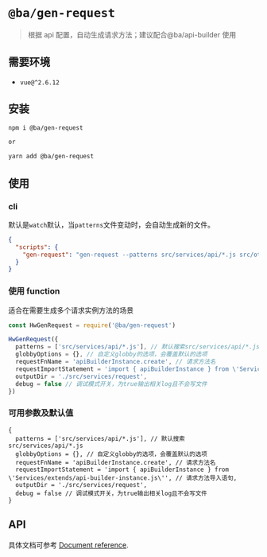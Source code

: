 # `@ba/gen-request`

> 根据 api 配置，自动生成请求方法；建议配合@ba/api-builder 使用

## 需要环境

- `vue@^2.6.12`

## 安装

```bash
npm i @ba/gen-request

or

yarn add @ba/gen-request
```

## 使用

### cli

默认是`watch`默认，当`patterns`文件变动时，会自动生成新的文件。

```json
{
  "scripts": {
    "gen-request": "gen-request --patterns src/services/api/*.js src/other/dir/*.js --output src/services/request --debug --requestFnName axiosFn --requestImportStatement import { apiBuilderInstance --watch} from 'Services/extends/api-builder-instance.js'"
  }
}
```

### 使用 function

适合在需要生成多个请求实例方法的场景

```js
const HwGenRequest = require('@ba/gen-request')

HwGenRequest({
  patterns = ['src/services/api/*.js'], // 默认搜索src/services/api/*.js
  globbyOptions = {}, // 自定义globby的选项，会覆盖默认的选项
  requestFnName = 'apiBuilderInstance.create', // 请求方法名
  requestImportStatement = 'import { apiBuilderInstance } from \'Services/extends/api-builder-instance.js\'', // 请求方法导入语句,
  outputDir = './src/services/request',
  debug = false // 调试模式开关，为true输出相关log且不会写文件
})
```

### 可用参数及默认值

```
{
  patterns = ['src/services/api/*.js'], // 默认搜索src/services/api/*.js
  globbyOptions = {}, // 自定义globby的选项，会覆盖默认的选项
  requestFnName = 'apiBuilderInstance.create', // 请求方法名
  requestImportStatement = 'import { apiBuilderInstance } from \'Services/extends/api-builder-instance.js\'', // 请求方法导入语句,
  outputDir = './src/services/request',
  debug = false // 调试模式开关，为true输出相关log且不会写文件
}
```

## API

具体文档可参考 [Document reference](//hwtest.zhixue.com/hw-fe/cbb/?path=/docs/libs-hwgenrequest).
